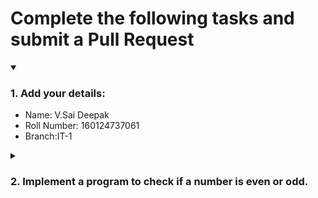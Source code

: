 # Complete the following tasks and submit a Pull Request
<details open>
<summary><h3>1. Add your details: </h3></summary>
<ul>
  <li> Name: V.Sai Deepak</li>
  <li> Roll Number: 160124737061</li>
  <li> Branch:IT-1 </li>
</ul>
</details>
<details>
<summary><h3> 2. Implement a program to check if a number is even or odd. </h3></summary>
<ul>
  <li> Create a new file in the repository and add your code. </li>
  <li> Use any programming language of your choice. </li>
</ul>
</details>
